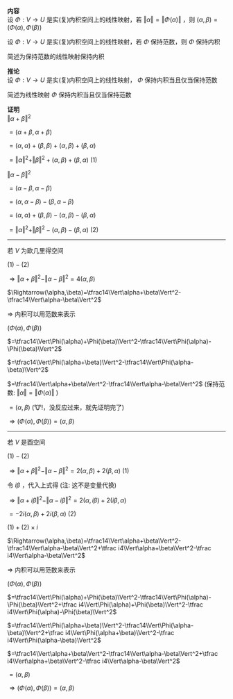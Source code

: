**内容**  
设 $\Phi:V\to U$ 是实(复)内积空间上的线性映射，若 $\Vert\alpha\Vert=\Vert\Phi(\alpha)\Vert$ ，则 $(\alpha,\beta)=(\Phi(\alpha),\Phi(\beta))$  
  
设 $\Phi:V\to U$ 是实(复)内积空间上的线性映射，若 $\Phi$ 保持范数，则 $\Phi$ 保持内积  
  
简述为保持范数的线性映射保持内积  
  
**推论**  
设 $\Phi:V\to U$ 是实(复)内积空间上的线性映射， $\Phi$ 保持内积当且仅当保持范数  
  
简述为线性映射 $\Phi$ 保持内积当且仅当保持范数  
  
**证明**  
$\Vert\alpha+\beta\Vert^2$  
  
$=(\alpha+\beta,\alpha+\beta)$  
  
$=(\alpha,\alpha)+(\beta,\beta)+(\alpha,\beta)+(\beta,\alpha)$  
  
$=\Vert\alpha\Vert^2+\Vert\beta\Vert^2+(\alpha,\beta)+(\beta,\alpha)\ (1)$  
  
$\Vert\alpha-\beta\Vert^2$  
  
$=(\alpha-\beta,\alpha-\beta)$  
  
$=(\alpha,\alpha-\beta)-(\beta,\alpha-\beta)$  
  
$=(\alpha,\alpha)+(\beta,\beta)-(\alpha,\beta)-(\beta,\alpha)$  
  
$=\Vert\alpha\Vert^2+\Vert\beta\Vert^2-(\alpha,\beta)-(\beta,\alpha)\ (2)$  
  
---  
  
若 $V$ 为欧几里得空间  
  
$(1)-(2)$  
  
$\Rightarrow\Vert\alpha+\beta\Vert^2-\Vert\alpha-\beta\Vert^2=4(\alpha,\beta)$  
  
$\Rightarrow(\alpha,\beta)=\tfrac14\Vert\alpha+\beta\Vert^2-\tfrac14\Vert\alpha-\beta\Vert^2$  
  
$\Rightarrow$ 内积可以用范数来表示  
  
$(\Phi(\alpha),\Phi(\beta))$  
  
$=\tfrac14\Vert\Phi(\alpha)+\Phi(\beta)\Vert^2-\tfrac14\Vert\Phi(\alpha)-\Phi(\beta)\Vert^2$  
  
$=\tfrac14\Vert\Phi(\alpha+\beta)\Vert^2-\tfrac14\Vert\Phi(\alpha-\beta)\Vert^2$  
  
$=\tfrac14\Vert\alpha+\beta\Vert^2-\tfrac14\Vert\alpha-\beta\Vert^2$  (保持范数:  $\Vert\alpha\Vert=\Vert\Phi(\alpha)\Vert$ )  
  
$=(\alpha,\beta)$  (🐮!，没反应过来，就先证明完了)  
  
$\Rightarrow(\Phi(\alpha),\Phi(\beta))=(\alpha,\beta)$  
  
---  
  
若 $V$ 是酉空间  
  
$(1)-(2)$  
  
$\Rightarrow\Vert\alpha+\beta\Vert^2-\Vert\alpha-\beta\Vert^2=2(\alpha,\beta)+2(\beta,\alpha)\ (1)$  
  
令 $i\beta$ ，代入上式得 (注: 这不是变量代换)  
  
$\Rightarrow\Vert\alpha+i\beta\Vert^2-\Vert\alpha-i\beta\Vert^2=2(\alpha,i\beta)+2(i\beta,\alpha)$  
  
$=-2i(\alpha,\beta)+2i(\beta,\alpha)\ (2)$  
  
$(1)+(2)\times i$  
  
$\Rightarrow(\alpha,\beta)=\tfrac14\Vert\alpha+\beta\Vert^2-\tfrac14\Vert\alpha-\beta\Vert^2+\tfrac i4\Vert\alpha+\beta\Vert^2-\tfrac i4\Vert\alpha-\beta\Vert^2$  
  
$\Rightarrow$ 内积可以用范数来表示  
  
$(\Phi(\alpha),\Phi(\beta))$  
  
$=\tfrac14\Vert\Phi(\alpha)+\Phi(\beta)\Vert^2-\tfrac14\Vert\Phi(\alpha)-\Phi(\beta)\Vert^2+\tfrac i4\Vert\Phi(\alpha)+\Phi(\beta)\Vert^2-\tfrac i4\Vert\Phi(\alpha)-\Phi(\beta)\Vert^2$  
  
$=\tfrac14\Vert\Phi(\alpha+\beta)\Vert^2-\tfrac14\Vert\Phi(\alpha-\beta)\Vert^2+\tfrac i4\Vert\Phi(\alpha+\beta)\Vert^2-\tfrac i4\Vert\Phi(\alpha-\beta)\Vert^2$  
  
$=\tfrac14\Vert\alpha+\beta\Vert^2-\tfrac14\Vert\alpha-\beta\Vert^2+\tfrac i4\Vert\alpha+\beta\Vert^2-\tfrac i4\Vert\alpha-\beta\Vert^2$  
  
$=(\alpha,\beta)$  
  
$\Rightarrow(\Phi(\alpha),\Phi(\beta))=(\alpha,\beta)$  
